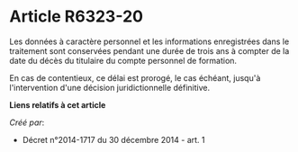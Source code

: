 # Article R6323-20

Les données à caractère personnel et les informations enregistrées dans le traitement sont conservées pendant une durée de
trois ans à compter de la date du décès du titulaire du compte personnel de formation.

En cas de contentieux, ce délai est prorogé, le cas échéant, jusqu'à l'intervention d'une décision juridictionnelle
définitive.

**Liens relatifs à cet article**

_Créé par_:

  - Décret n°2014-1717 du 30 décembre 2014 - art. 1
